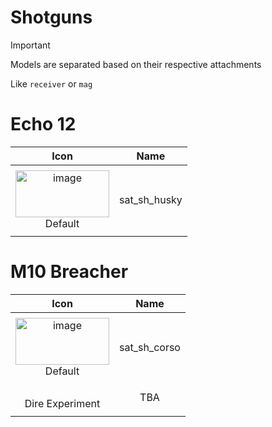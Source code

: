 # Shotguns

> [!IMPORTANT]
> Models are separated based on their respective attachments
>
> Like `receiver` or `mag`



# Echo 12
| Icon | Name |
| :--: | :--: | 
| | | | | 
<img width="150" height="75" alt="image" src="https://github.com/user-attachments/assets/c2b77fcf-8a33-41e5-bee8-83f5bc6dca9b" /> <br> Default | sat_sh_husky | 
| | | | | 




# M10 Breacher
| Icon | Name |
| :--: | :--: | 
| | | | | 
<img width="150" height="75" alt="image" src="https://github.com/user-attachments/assets/ba74c235-5e87-489e-82f8-1312747dbab8" /> <br> Default | sat_sh_corso | 
| | | | | 
 <br> Dire Experiment | TBA | 
| | | | | 






















































































